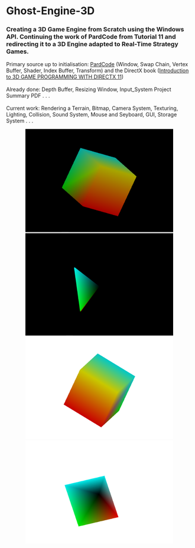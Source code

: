# Ghost-Engine-3D

### Creating a 3D Game Engine from Scratch using the Windows API. Continuing the work of PardCode from Tutorial 11 and redirecting it to a 3D Engine adapted to Real-Time Strategy Games.

Primary source up to initialisation: [PardCode](https://github.com/PardCode) (Window, Swap Chain, Vertex Buffer, Shader, Index Buffer, Transform) and the DirectX book ([Introduction to 3D GAME PROGRAMMING WITH DIRECTX 11](https://files.xray-engine.org/boox/3d_game_programming_with_DirectX11.pdf))
<br>
<br> 
Already done: Depth Buffer, Resizing Window, Input_System Project Summary PDF . . .
<br>
<br>
Current work: Rendering a Terrain, Bitmap, Camera System, Texturing, Lighting, Collision, Sound System, Mouse and Seyboard, GUI, Storage System . . . 
<br>



<p align="center">
  <img src="/Media/Cube_1.PNG" width="400" alt="Cube_1">
  <img src="/Media/Pyramid_1.PNG" width="400" alt="Pyramid_1">
  <img src="/Media/Cube_4.PNG" width="400" alt="Cube_4">
  <img src="/Media/Pyramid_2.PNG" width="400" alt="Pyramid2">
</p>

